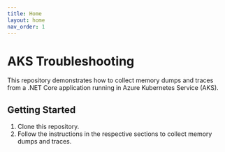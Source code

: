 ```yaml
---
title: Home
layout: home
nav_order: 1
---
```


# AKS Troubleshooting

This repository demonstrates how to collect memory dumps and traces from a .NET Core application running in Azure Kubernetes Service (AKS).


## Getting Started

1. Clone this repository.
2. Follow the instructions in the respective sections to collect memory dumps and traces.